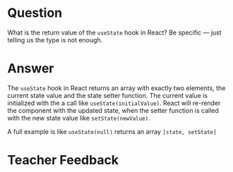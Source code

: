 # Question

What is the return value of the `useState` hook in React? Be specific — just telling us the type is not enough.

# Answer
The `useState` hook in React returns an array with exactly two elements, the current state value and the state setter function. The current value is initialized with the a call like `useState(initialValue)`. React will re-render the component with the updated state, when the setter function is called with  the new state value like `setState(newValue)`.

A full example is like `useState(null)` returns an array `[state, setState]`
# Teacher Feedback